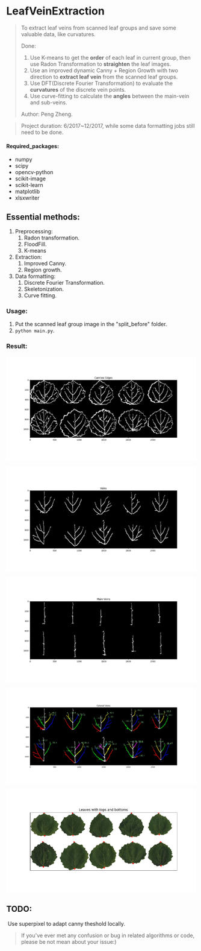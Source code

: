 # LeafVeinExtraction
>  To extract leaf veins from scanned leaf groups and save some valuable data, like curvatures.
>
>  Done:
>
>  1. Use K-means to get the **order** of each leaf in current group, then use Radon Transformation to **straighten** the leaf images.
>  2. Use an improved dynamic Canny + Region Growth with two direction to **extract leaf vein** from the scanned leaf groups.
>  3. Use DFT(Discrete Fourier Transformation) to evaluate the **curvatures** of the discrete vein points.
>  4. Use curve-fitting to calculate the **angles** between the main-vein and sub-veins.
>
>  Author: Peng Zheng.

>  Project duration: 6/2017~12/2017, while some data formatting jobs still need to be done.

#### Required_packages:

+ numpy
+ scipy
+ opencv-python
+ scikit-image
+ scikit-learn
+ matplotlib
+ xlsxwriter

## Essential methods:

1. Preprocessing:
   1. Radon transformation.
   2. FloodFill.
   3. K-means
2. Extraction:
   1. Improved Canny.
   2. Region growth.
3. Data formatting:
   1. Discrete Fourier Transformation.
   2. Skeletonization.
   3. Curve fitting.

### Usage:

1. Put the scanned leaf group image in the "split_before" folder.
2. `python main.py`.

### Result:

![cannied_edges](./images/cannied_edges.png)

![veins](./images/veins.png)

![main_veins](./images/main_veins.png)

![color_veins_with_angles](./images/color_veins_with_angles.jpg)

![find_tops_bottoms](./images/find_tops_bottoms.png)

## TODO:

​	Use superpixel to adapt canny theshold locally.

> If you've ever met any confusion or bug in related algorithms or code, please be not mean about your issue:)

